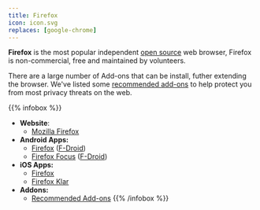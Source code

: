 ```yaml
---
title: Firefox
icon: icon.svg
replaces: [google-chrome]
---
```


**Firefox** is the most popular independent [open source][1] web browser, Firefox is non-commercial, free and maintained by volunteers.

There are a large number of Add-ons that can be install, futher extending the browser. We've listed some [recommended add-ons][2] to help protect you from most privacy threats on the web.

{{% infobox %}}
- **Website**: 
    - [Mozilla Firefox](https://www.mozilla.org/firefox/)
- **Android Apps:** 
    - [Firefox](https://play.google.com/store/apps/details?id=org.mozilla.firefox&noprocess) ([F-Droid](https://f-droid.org/en/packages/org.mozilla.fennec_fdroid/))
    - [Firefox Focus](https://play.google.com/store/apps/details?id=org.mozilla.focus&noprocess) ([F-Droid](https://f-droid.org/en/packages/org.mozilla.klar/))
- **iOS Apps:** 
    - [Firefox](https://apps.apple.com/app/firefox-private-safe-browser/id989804926)
    - [Firefox Klar](https://apps.apple.com/app/firefox-focus-privacy-browser/id1055677337)
- **Addons:** 
    - [Recommended Add-ons](/use/firefox/addons)
{{% /infobox %}}

[1]: https://web.archive.org/web/20180904102804/https://switching.social/what-is-open-source-software/
[2]: /use/firefox/addons